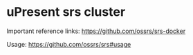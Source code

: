 # uPresent srs cluster

Important reference links:
https://github.com/ossrs/srs-docker

Usage: https://github.com/ossrs/srs#usage